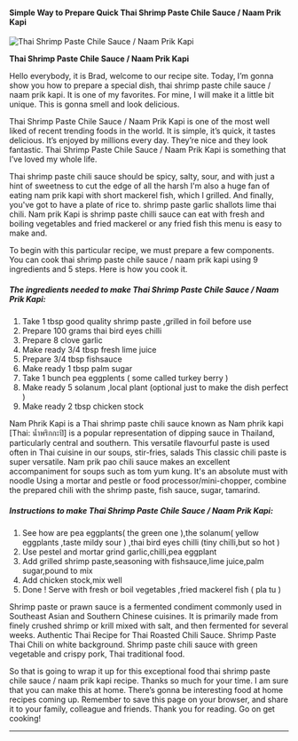             

#### Simple Way to Prepare Quick Thai Shrimp Paste Chile Sauce / Naam Prik Kapi

![Thai Shrimp Paste Chile Sauce / Naam Prik Kapi](https://img-global.cpcdn.com/recipes/4718782877532160/751x532cq70/thai-shrimp-paste-chile-sauce-naam-prik-kapi-recipe-main-photo.jpg)

**Thai Shrimp Paste Chile Sauce / Naam Prik Kapi**

Hello everybody, it is Brad, welcome to our recipe site. Today, I’m gonna show you how to prepare a special dish, thai shrimp paste chile sauce / naam prik kapi. It is one of my favorites. For mine, I will make it a little bit unique. This is gonna smell and look delicious.

Thai Shrimp Paste Chile Sauce / Naam Prik Kapi is one of the most well liked of recent trending foods in the world. It is simple, it’s quick, it tastes delicious. It’s enjoyed by millions every day. They’re nice and they look fantastic. Thai Shrimp Paste Chile Sauce / Naam Prik Kapi is something that I’ve loved my whole life.

Thai shrimp paste chili sauce should be spicy, salty, sour, and with just a hint of sweetness to cut the edge of all the harsh I'm also a huge fan of eating nam prik kapi with short mackerel fish, which I grilled. And finally, you've got to have a plate of rice to. shrimp paste garlic shallots lime thai chili. Nam prik Kapi is shrimp paste chilli sauce can eat with fresh and boiling vegetables and fried mackerel or any fried fish this menu is easy to make and.

To begin with this particular recipe, we must prepare a few components. You can cook thai shrimp paste chile sauce / naam prik kapi using 9 ingredients and 5 steps. Here is how you cook it.

##### The ingredients needed to make Thai Shrimp Paste Chile Sauce / Naam Prik Kapi:

1.  Take 1 tbsp good quality shrimp paste ,grilled in foil before use
2.  Prepare 100 grams thai bird eyes chilli
3.  Prepare 8 clove garlic
4.  Make ready 3/4 tbsp fresh lime juice
5.  Prepare 3/4 tbsp fishsauce
6.  Make ready 1 tbsp palm sugar
7.  Take 1 bunch pea eggplents ( some called turkey berry )
8.  Make ready 5 solanum ,local plant (optional just to make the dish perfect )
9.  Make ready 2 tbsp chicken stock

Nam Phrik Kapi is a Thai shrimp paste chili sauce known as Nam phrik kapi \[Thai: น้ำพริกกะปิ\] is a popular representation of dipping sauce in Thailand, particularly central and southern. This versatile flavourful paste is used often in Thai cuisine in our soups, stir-fries, salads This classic chili paste is super versatile. Nam prik pao chili sauce makes an excellent accompaniment for soups such as tom yum kung. It's an absolute must with noodle Using a mortar and pestle or food processor/mini-chopper, combine the prepared chili with the shrimp paste, fish sauce, sugar, tamarind.

##### Instructions to make Thai Shrimp Paste Chile Sauce / Naam Prik Kapi:

1.  See how are pea eggplants( the green one ),the solanum( yellow eggplants ,taste mildy sour ) ,thai bird eyes chilli (tiny chilli,but so hot )
2.  Use pestel and mortar grind garlic,chilli,pea eggplant
3.  Add grilled shrimp paste,seasoning with fishsauce,lime juice,palm sugar,pound to mix
4.  Add chicken stock,mix well
5.  Done ! Serve with fresh or boil vegetables ,fried mackerel fish ( pla tu )

Shrimp paste or prawn sauce is a fermented condiment commonly used in Southeast Asian and Southern Chinese cuisines. It is primarily made from finely crushed shrimp or krill mixed with salt, and then fermented for several weeks. Authentic Thai Recipe for Thai Roasted Chili Sauce. Shrimp Paste Thai Chili on white background. Shrimp paste chili sauce with green vegetable and crispy pork, Thai traditional food.

So that is going to wrap it up for this exceptional food thai shrimp paste chile sauce / naam prik kapi recipe. Thanks so much for your time. I am sure that you can make this at home. There’s gonna be interesting food at home recipes coming up. Remember to save this page on your browser, and share it to your family, colleague and friends. Thank you for reading. Go on get cooking!

* * *